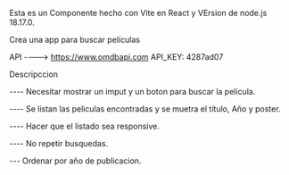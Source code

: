 Esta es un Componente hecho con Vite en React y VErsion de node.js 18.17.0.

Crea una app para buscar películas

API  ----> https://www.omdbapi.com
API_KEY: 4287ad07

Descripccion

---- Necesitar mostrar un imput y un boton para buscar la pelicula.

---- Se listan las peliculas encontradas y se muetra el título, Año y poster.

---- Hacer que el listado sea responsive.

---- No repetir busquedas.

--- Ordenar por año de publicacion.